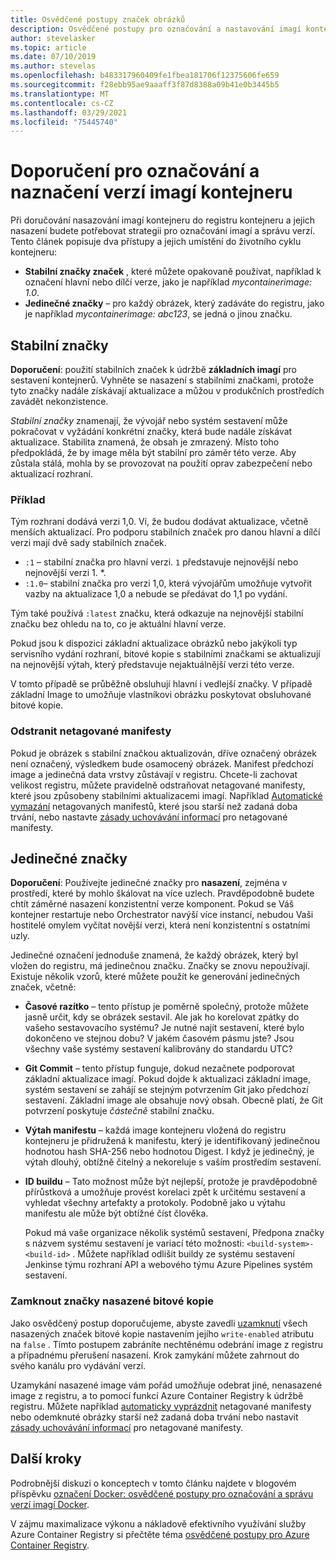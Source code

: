 ```yaml
---
title: Osvědčené postupy značek obrázků
description: Osvědčené postupy pro označování a nastavování imagí kontejnerů Docker při vkládání imagí do a načítání imagí z služby Azure Container Registry
author: stevelasker
ms.topic: article
ms.date: 07/10/2019
ms.author: stevelas
ms.openlocfilehash: b483317960409fe1fbea181706f12375606fe659
ms.sourcegitcommit: f28ebb95ae9aaaff3f87d8388a09b41e0b3445b5
ms.translationtype: MT
ms.contentlocale: cs-CZ
ms.lasthandoff: 03/29/2021
ms.locfileid: "75445740"
---
```

# <a name="recommendations-for-tagging-and-versioning-container-images"></a>Doporučení pro označování a naznačení verzí imagí kontejneru

Při doručování nasazování imagí kontejneru do registru kontejneru a jejich nasazení budete potřebovat strategii pro označování imagí a správu verzí. Tento článek popisuje dva přístupy a jejich umístění do životního cyklu kontejneru:

* **Stabilní značky značek** , které můžete opakovaně používat, například k označení hlavní nebo dílčí verze, jako je například *mycontainerimage: 1.0*.
* **Jedinečné značky** – pro každý obrázek, který zadáváte do registru, jako je například *mycontainerimage: abc123*, se jedná o jinou značku.

## <a name="stable-tags"></a>Stabilní značky

**Doporučení**: použití stabilních značek k údržbě **základních imagí** pro sestavení kontejnerů. Vyhněte se nasazení s stabilními značkami, protože tyto značky nadále získávají aktualizace a můžou v produkčních prostředích zavádět nekonzistence.

*Stabilní značky* znamenají, že vývojář nebo systém sestavení může pokračovat v vyžádání konkrétní značky, která bude nadále získávat aktualizace. Stabilita znamená, že obsah je zmrazený. Místo toho předpokládá, že by image měla být stabilní pro záměr této verze. Aby zůstala stálá, mohla by se provozovat na použití oprav zabezpečení nebo aktualizací rozhraní.

### <a name="example"></a>Příklad

Tým rozhraní dodává verzi 1,0. Ví, že budou dodávat aktualizace, včetně menších aktualizací. Pro podporu stabilních značek pro danou hlavní a dílčí verzi mají dvě sady stabilních značek.

* `:1` – stabilní značka pro hlavní verzi. `1` představuje nejnovější nebo nejnovější verzi 1. *.
* `:1.0`– stabilní značka pro verzi 1,0, která vývojářům umožňuje vytvořit vazby na aktualizace 1,0 a nebude se předávat do 1,1 po vydání.

Tým také používá `:latest` značku, která odkazuje na nejnovější stabilní značku bez ohledu na to, co je aktuální hlavní verze.

Pokud jsou k dispozici základní aktualizace obrázků nebo jakýkoli typ servisního vydání rozhraní, bitové kopie s stabilními značkami se aktualizují na nejnovější výtah, který představuje nejaktuálnější verzi této verze.

V tomto případě se průběžně obsluhují hlavní i vedlejší značky. V případě základní Image to umožňuje vlastníkovi obrázku poskytovat obsluhované bitové kopie.

### <a name="delete-untagged-manifests"></a>Odstranit netagované manifesty

Pokud je obrázek s stabilní značkou aktualizován, dříve označený obrázek není označený, výsledkem bude osamocený obrázek. Manifest předchozí image a jedinečná data vrstvy zůstávají v registru. Chcete-li zachovat velikost registru, můžete pravidelně odstraňovat netagované manifesty, které jsou způsobeny stabilními aktualizacemi imagí. Například [Automatické vymazání](container-registry-auto-purge.md) netagovaných manifestů, které jsou starší než zadaná doba trvání, nebo nastavte [zásady uchovávání informací](container-registry-retention-policy.md) pro netagované manifesty.

## <a name="unique-tags"></a>Jedinečné značky

**Doporučení**: Používejte jedinečné značky pro **nasazení**, zejména v prostředí, které by mohlo škálovat na více uzlech. Pravděpodobně budete chtít záměrné nasazení konzistentní verze komponent. Pokud se Váš kontejner restartuje nebo Orchestrator navýší více instancí, nebudou Vaši hostitelé omylem vyčítat novější verzi, která není konzistentní s ostatními uzly.

Jedinečné označení jednoduše znamená, že každý obrázek, který byl vložen do registru, má jedinečnou značku. Značky se znovu nepoužívají. Existuje několik vzorů, které můžete použít ke generování jedinečných značek, včetně:

* **Časové razítko** – tento přístup je poměrně společný, protože můžete jasně určit, kdy se obrázek sestavil. Ale jak ho korelovat zpátky do vašeho sestavovacího systému? Je nutné najít sestavení, které bylo dokončeno ve stejnou dobu? V jakém časovém pásmu jste? Jsou všechny vaše systémy sestavení kalibrovány do standardu UTC?
* **Git Commit**  – tento přístup funguje, dokud nezačnete podporovat základní aktualizace imagí. Pokud dojde k aktualizaci základní image, systém sestavení se zahájí se stejným potvrzením Git jako předchozí sestavení. Základní image ale obsahuje nový obsah. Obecně platí, že Git potvrzení poskytuje *částečně* stabilní značku.
* **Výtah manifestu** – každá image kontejneru vložená do registru kontejneru je přidružená k manifestu, který je identifikovaný jedinečnou hodnotou hash SHA-256 nebo hodnotou Digest. I když je jedinečný, je výtah dlouhý, obtížně čitelný a nekoreluje s vaším prostředím sestavení.
* **ID buildu** – Tato možnost může být nejlepší, protože je pravděpodobně přírůstková a umožňuje provést korelaci zpět k určitému sestavení a vyhledat všechny artefakty a protokoly. Podobně jako u výtahu manifestu ale může být obtížné číst člověka.

  Pokud má vaše organizace několik systémů sestavení, Předpona značky s názvem systému sestavení je variací této možnosti: `<build-system>-<build-id>` . Můžete například odlišit buildy ze systému sestavení Jenkinse týmu rozhraní API a webového týmu Azure Pipelines systém sestavení.

### <a name="lock-deployed-image-tags"></a>Zamknout značky nasazené bitové kopie

Jako osvědčený postup doporučujeme, abyste zavedli [uzamknutí](container-registry-image-lock.md) všech nasazených značek bitové kopie nastavením jejího `write-enabled` atributu na `false` . Tímto postupem zabráníte nechtěnému odebrání image z registru a případnému přerušení nasazení. Krok zamykání můžete zahrnout do svého kanálu pro vydávání verzí.

Uzamykání nasazené image vám pořád umožňuje odebrat jiné, nenasazené image z registru, a to pomocí funkcí Azure Container Registry k údržbě registru. Můžete například [automaticky vyprázdnit](container-registry-auto-purge.md) netagované manifesty nebo odemknuté obrázky starší než zadaná doba trvání nebo nastavit [zásady uchovávání informací](container-registry-retention-policy.md) pro netagované manifesty.

## <a name="next-steps"></a>Další kroky

Podrobnější diskuzi o konceptech v tomto článku najdete v blogovém příspěvku [označení Docker: osvědčené postupy pro označování a správu verzí imagí Docker](https://stevelasker.blog/2018/03/01/docker-tagging-best-practices-for-tagging-and-versioning-docker-images/).

V zájmu maximalizace výkonu a nákladově efektivního využívání služby Azure Container Registry si přečtěte téma [osvědčené postupy pro Azure Container Registry](container-registry-best-practices.md).

<!-- IMAGES -->


<!-- LINKS - Internal -->

